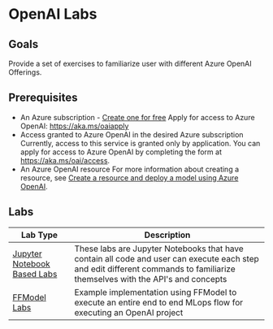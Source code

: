 # OpenAI Labs

## Goals

Provide a set of exercises to familiarize user with different Azure OpenAI Offerings.  

## Prerequisites

- An Azure subscription - [Create one for free](https://azure.microsoft.com/free/cognitive-services)
Apply for access to Azure OpenAI: <https://aka.ms/oaiapply>
- Access granted to Azure OpenAI in the desired Azure subscription
  Currently, access to this service is granted only by application. You can apply for access to Azure OpenAI by completing the form at <https://aka.ms/oai/access>.
- An Azure OpenAI resource
  For more information about creating a resource, see [Create a resource and deploy a model using Azure OpenAI](https://learn.microsoft.com/en-us/azure/cognitive-services/openai/how-to/create-resource).

## Labs

| Lab Type  | Description |
| ------------- | ------------- |
| [Jupyter Notebook Based Labs](Labs/Lab%20Notebooks/README.md)  | These labs are Jupyter Notebooks that have contain all code and user can execute each step and edit different commands to familiarize themselves with the API's and concepts  |
| [FFModel Labs](Labs/README.md)  | Example implementation using FFModel to execute an entire end to end MLops flow for executing an OpenAI project |
